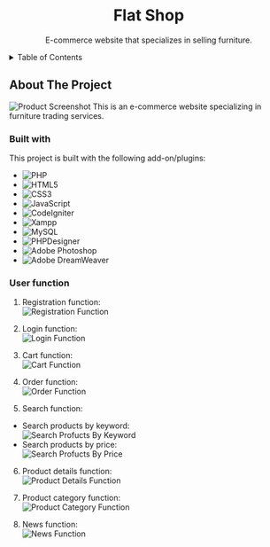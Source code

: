 <!-- PROJECT NAME -->
<div align="center">
  <h1 align="center">Flat Shop</h1>
  <p align="center">
    E-commerce website that specializes in selling furniture.
  </p>
</div>

<!-- TABLE OF CONTENTS -->
<details>
  <summary>Table of Contents</summary>
  <ol>
    <li>
      <a href="#about-the-project">About The Project</a>
      <ul>
        <li><a href="#built-with">Built With</a></li>
        <li><a href="#user-interface">User Function</a></li>
      </ul>
    </li>
    <li>
      <a href="#getting-started">Getting Started</a>
      <ul>
        <li><a href="#prerequisites">Prerequisites</a></li>
        <li><a href="#installation">Installation</a></li>
      </ul>
    </li>
    <li><a href="#sitemap">Sitemap</a></li>
    <li><a href="#contributing">Contributing</a></li>
    <li><a href="#contact">Contact</a></li>
    <li>
      <a href="#getting-started-with-create-react-app">Getting Started with Create React App</a>
    </li>
  </ol>
</details>

<!-- ABOUT THE PROJECT -->
## About The Project
![Product Screenshot](./public/img/product-screenshot.png "Product Screenshot")
This is an e-commerce website specializing in furniture trading services.

<!-- BUILT WITH -->
### Built with
This project is built with the following add-on/plugins:
- ![PHP](https://img.shields.io/badge/PHP-777BB4?style=flat&logo=php&logoColor=white)
- ![HTML5](https://img.shields.io/badge/HTML5-E34F26?style=flat&logo=html5&logoColor=white)
- ![CSS3](https://img.shields.io/badge/CSS3-1572B6?style=flat&logo=css3&logoColor=white)
- ![JavaScript](https://img.shields.io/badge/JavaScript-F7DF1E?style=flat&logo=javascript&logoColor=black)
- ![CodeIgniter](https://img.shields.io/badge/Codeigniter-orange?style=flat&logo=codeigniter&logoColor=white)
- ![Xampp](https://img.shields.io/badge/xampp-%23FB7A24.svg?&style=flat&logo=xampp&logoColor=white)
- ![MySQL](https://img.shields.io/badge/mysql-%2300f.svg?style=flat&logo=mysql&logoColor=white)
- ![PHPDesigner](https://img.shields.io/badge/PHPDesigner-informational?style=flat&logo=phpdesigner&logoColor=white)
- ![Adobe Photoshop](http://img.shields.io/badge/Adobe%20Photoshop-26C9FF?style=flat&logo=adobe-photoshop&logoColor=ffffff)
- ![Adobe DreamWeaver](https://img.shields.io/badge/Adobe%20Dreamweaver-072401?style=flat&logo=Adobe%20Dreamweaver&logoColor=34F400)

<!-- USER FUNCTION -->
### User function
1. Registration function:</br>
![Registration Function](./public/img/registration-function.png "Registration Function")

2. Login function:</br>
![Login Function](./public/img/login-function.png "Login Function")

3. Cart function:</br>
![Cart Function](./public/img/cart-function.png "Cart Function")

4. Order function:</br>
![Order Function](./public/img/order-function.png "Order Function")

5. Search function:</br>
- Search products by keyword:</br>
![Search Profucts By Keyword](./public/img/search-function-by-keyword.png "Search Profucts By Keyword")
- Search products by price:</br>
![Search Profucts By Price](./public/img/search-function-by-price.png "Search Profucts By Price")

6. Product details function:</br>
![Product Details Function](./public/img/product-details-function.png "Product Details Function")

7. Product category function:</br>
![Product Category Function](./public/img/product-category-function.png "Product Category Function")

7. News function:</br>
![News Function](./public/img/news-function.png "News Function")
